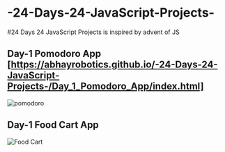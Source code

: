 # -24-Days-24-JavaScript-Projects-
#24 Days  24 JavaScript Projects  is inspired by advent of JS

## Day-1 Pomodoro App [https://abhayrobotics.github.io/-24-Days-24-JavaScript-Projects-/Day_1_Pomodoro_App/index.html]
![pomodoro](https://user-images.githubusercontent.com/58120166/232305387-6dec00f9-e3f0-49fa-b010-c7eedc79dc7b.jpg)

## Day-1 Food Cart App
![Food Cart](https://user-images.githubusercontent.com/58120166/232305421-4ef501d9-f74d-4b3c-9616-c08c0faa0fb8.png)
